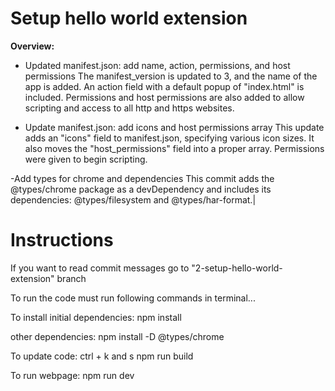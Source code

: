 # Setup hello world extension

**Overview:** 

- Updated manifest.json: add name, action, permissions, and host permissions 
The manifest\_version is updated to 3, and the name of the app is added. An action field with a default popup of "index.html" is included. Permissions and host permissions are also added to allow scripting and access to all http and https websites.

- Update manifest.json: add icons and host permissions array
This update adds an "icons" field to manifest.json, specifying various icon sizes. It also moves the "host_permissions" field into a proper array. Permissions were given to begin scripting.

-Add types for chrome and dependencies
This commit adds the @types/chrome package as a devDependency and includes its dependencies: @types/filesystem and @types/har-format.|


# Instructions

If you want to read commit messages go to "2-setup-hello-world-extension" branch

To run the code must run following commands in terminal...

To install initial dependencies:
npm install

other dependencies:
npm install -D @types/chrome

To update code: 
ctrl + k and s
npm run build

To run webpage:
npm run dev


